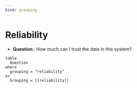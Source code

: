 ```yaml
---
kind: grouping
---
```

# Reliability

- **Question**:: How much can I trust the data in this system?


```dataview
table
  Question
where
  grouping = "reliability"
or
  Grouping = [[reliability]]
```
